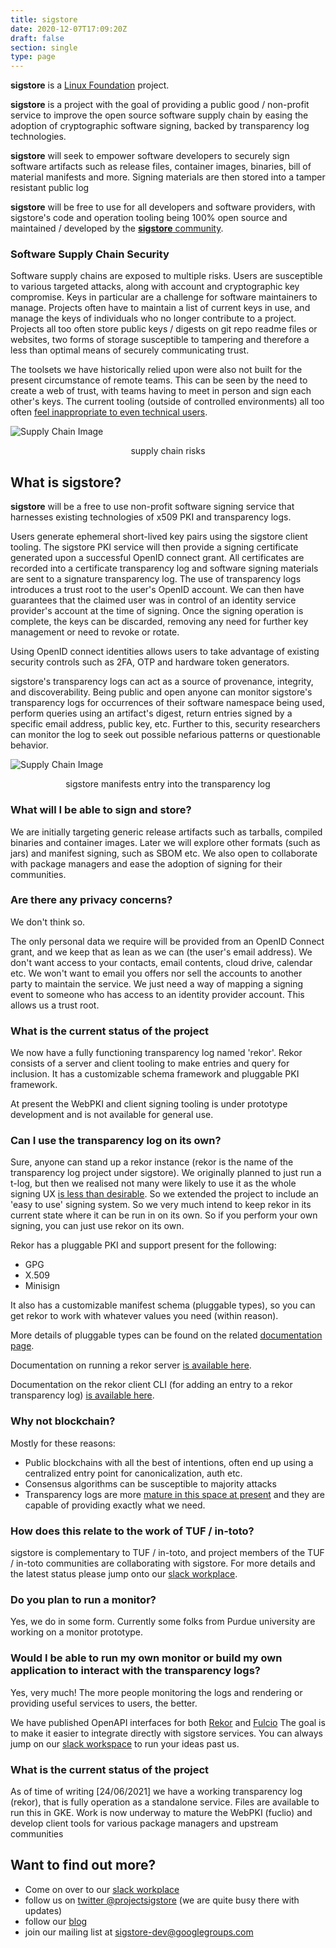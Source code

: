 ```yaml
---
title: sigstore
date: 2020-12-07T17:09:20Z
draft: false
section: single
type: page
---
```

**sigstore** is a [Linux Foundation](https://linuxfoundation.org/) project.

**sigstore** is a project with the goal of providing a public good / non-profit service to improve the open source
software supply chain by easing the adoption of cryptographic software signing, backed by transparency log technologies.

**sigstore** will seek to empower software developers to securely sign software artifacts such as release files,
container images, binaries, bill of material manifests and more. Signing materials are then stored into a tamper
resistant public log

**sigstore** will be free to use for all developers and software providers, with sigstore's code and operation
tooling being 100% open source and maintained / developed by the [**sigstore** community](https://github.com/sigstore).

### Software Supply Chain Security

Software supply chains are exposed to multiple risks. Users are susceptible to various targeted attacks, along with
account and cryptographic key compromise. Keys in particular are a challenge for software maintainers to manage.
Projects often have to maintain a list of current keys in use, and manage the keys of individuals who no longer
contribute to a project. Projects all too often store public keys / digests on git repo readme files or websites,
two forms of storage susceptible to tampering and therefore a less than optimal means of securely communicating trust.

The toolsets we have historically relied upon were also not built for the present circumstance of remote teams. This can
be seen by the need to create a web of trust, with teams having to meet in person and sign each other's keys. The
current tooling (outside of controlled environments) all too often [feel inappropriate to even technical users](https://blog.filippo.io/giving-up-on-long-term-pgp/).

![Supply Chain Image](/images/ssc.png)
<p style="text-align: center;">supply chain risks</p>

## What is sigstore?

**sigstore** will be a free to use non-profit software signing service that harnesses existing technologies of x509 PKI and
transparency logs.

Users generate ephemeral short-lived key pairs using the sigstore client tooling. The sigstore PKI service will then
provide a signing certificate generated upon a successful OpenID connect grant. All certificates are recorded into a
certificate transparency log and software signing materials are sent to a signature transparency log. The use of
transparency logs introduces a trust root to the user's OpenID account. We can then have guarantees that the claimed
user was in control of an identity service provider's account at the time of signing. Once the signing operation is
complete, the keys can be discarded, removing any need for further key management or need to revoke or rotate.

Using OpenID connect identities allows users to take advantage of existing security controls such as 2FA, OTP
and hardware token generators.

sigstore's transparency logs can act as a source of provenance, integrity, and discoverability. Being public
and open anyone can monitor sigstore's transparency logs for occurrences of their software namespace being used,
perform queries using an artifact's digest, return entries signed by a specific email address, public key, etc. Further
to this, security researchers can monitor the log to seek out possible nefarious patterns or questionable behavior.

![Supply Chain Image](/images/tree.png)
<p style="text-align: center;">sigstore manifests entry into the transparency log</p>

### What will I be able to sign and store?

We are initially targeting generic release artifacts such as tarballs, compiled binaries and container images. Later
we will explore other formats (such as jars) and manifest signing, such as SBOM etc. We also open to collaborate with
package managers and ease the adoption of signing for their communities.

### Are there any privacy concerns?

We don't think so.

The only personal data we require will be provided from an OpenID Connect grant, and we keep that as lean as
we can (the user's email address). We don't want access to your contacts, email contents, cloud drive, calendar
etc. We won't want to email you offers nor sell the accounts to another party to maintain the service. We just need a
way of mapping a signing event to someone who has access to an identity provider account. This allows us a trust root.

### What is the current status of the project

We now have a fully functioning transparency log named 'rekor'. Rekor consists of a server and client tooling to
make entries and query for inclusion. It has a customizable schema framework and pluggable PKI framework.

At present the WebPKI and client signing tooling is under prototype development and is not available for general use.

### Can I use the transparency log on its own?

Sure, anyone can stand up a rekor instance (rekor is the name of the transparency log project under sigstore). We
originally planned to just run a t-log, but then we realised not many were likely to use it as the whole signing UX [is
less than desirable](https://latacora.micro.blog/2019/07/16/the-pgp-problem.html). So we extended the project to include
an 'easy to use' signing system. So we very much intend to keep rekor in its current state where it can be run in on its
own. So if you perform your own signing, you can just use rekor on its own.

Rekor has a pluggable PKI and support present for the following:

* GPG
* X.509
* Minisign

It also has a customizable manifest schema (pluggable types), so you can get rekor to work with whatever values you need
(within reason).

More details of pluggable types can be found on the related [documentation page](../docs/plugable_types).

Documentation on running a rekor server [is available here](../get_started/server).

Documentation on the rekor client CLI (for adding an entry to a rekor transparency log) [is available here](../get_started/client).

### Why not blockchain?

Mostly for these reasons:

* Public blockchains with all the best of intentions, often end up using a centralized entry point for canonicalization,
  auth etc.
* Consensus algorithms can be susceptible to majority attacks
* Transparency logs are more [mature in this space at present](https://certificate.transparency.dev/) and they are
  capable of providing exactly what we need.

### How does this relate to the work of TUF / in-toto?

sigstore is complementary to TUF / in-toto, and project members of the TUF / in-toto
communities are collaborating with sigstore. For more details and the latest status
please jump onto our [slack
workplace](https://join.slack.com/t/sigstore/shared_invite/zt-21ky9s4ur-04bhXrTgIimboJgLx3QB2A).

### Do you plan to run a monitor?

Yes, we do in some form. Currently some folks from Purdue university are working on a monitor prototype.

### Would I be able to run my own monitor or build my own application to interact with the transparency logs?

Yes, very much! The more people monitoring the logs and rendering or providing useful services to users, the better.

We have published OpenAPI interfaces for both [Rekor](https://sigstore.dev/swagger/index.html?urls.primaryName=Rekor) and [Fulcio](https://sigstore.dev/swagger/index.html?urls.primaryName=Fulcio)
The goal is to make it easier to integrate directly with sigstore services. You can always jump on our [slack workspace](https://join.slack.com/t/sigstore/shared_invite/zt-21ky9s4ur-04bhXrTgIimboJgLx3QB2A)
to run your ideas past us.

### What is the current status of the project

As of time of writing [24/06/2021] we have a working transparency log (rekor), that is fully operation as a standalone
service. Files are available to run this in GKE. Work is now underway to mature the
WebPKI (fuclio) and develop client tools for various package managers and upstream communities

## Want to find out more?

* Come on over to our [slack
workplace](https://join.slack.com/t/sigstore/shared_invite/zt-19g6gxfu9-G4rD1hrvFMr08uDc1_OtDg)
* follow us on [twitter @projectsigstore](https://twitter.com/projectsigstore) (we are quite busy there with updates)
* follow our [blog](https://blog.sigstore.dev)
* join our mailing list at [sigstore-dev@googlegroups.com](https://groups.google.com/g/sigstore-dev)
